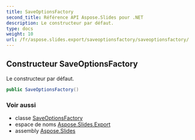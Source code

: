 ```yaml
---
title: SaveOptionsFactory
second_title: Référence API Aspose.Slides pour .NET
description: Le constructeur par défaut.
type: docs
weight: 10
url: /fr/aspose.slides.export/saveoptionsfactory/saveoptionsfactory/
---
```


## Constructeur SaveOptionsFactory

Le constructeur par défaut.

```csharp
public SaveOptionsFactory()
```

### Voir aussi

* classe [SaveOptionsFactory](../../saveoptionsfactory)
* espace de noms [Aspose.Slides.Export](../../saveoptionsfactory)
* assembly [Aspose.Slides](../../../)

<!-- NE PAS ÉDITER : généré par xmldocmd pour Aspose.Slides.dll -->